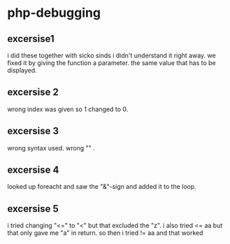 # php-debugging
## excersise1 
i did these together with sicko sinds i didn't understand it right away. we fixed it by giving the function a parameter.
the same value that has to be displayed.
## excersise 2 
wrong index was given so 1 changed to 0.

## excersise 3 
wrong syntax used. wrong "" .

## excersise 4 
looked up foreacht and saw the "&"-sign and added it to the loop.

## excersise 5 
i tried changing "<=" to "<" but that excluded the "z".
i also tried <= aa but that only gave me "a" in return.
so then i tried != aa and that worked
